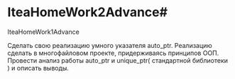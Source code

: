 # IteaHomeWork2Advance# 
IteaHomeWork1Advance

Сделать свою реализацию умного указателя auto_ptr. Реализацию сделать в многофайловом проекте, придерживаясь принципов ООП. Провести анализ работы auto_ptr и unique_ptr( стандартной библиотеки ) и описать выводы.
